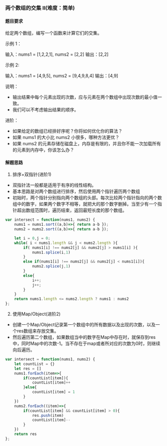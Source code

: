 ### 两个数组的交集 II(难度：简单)

#### 题目要求
给定两个数组，编写一个函数来计算它们的交集。

示例 1：

输入：nums1 = [1,2,2,1], nums2 = [2,2]
输出：[2,2]

示例 2:

输入：nums1 = [4,9,5], nums2 = [9,4,9,8,4]
输出：[4,9]

说明：
- 输出结果中每个元素出现的次数，应与元素在两个数组中出现次数的最小值一致。
- 我们可以不考虑输出结果的顺序。

进阶：
- 如果给定的数组已经排好序呢？你将如何优化你的算法？
- 如果 nums1 的大小比 nums2 小很多，哪种方法更优？
- 如果 nums2 的元素存储在磁盘上，内存是有限的，并且你不能一次加载所有的元素到内存中，你该怎么办？

#### 解题思路
1. 排序+双指针(进阶1)
- 双指针法一般都是适用于有序的线性结构。
- 基本思路是对两个数组进行排序，然后使用两个指针遍历两个数组
- 初始时，两个指针分别指向两个数组的头部。每次比较两个指针指向的两个数组中的数字，如果两个数字不相等，就把大的那个数字删掉。当至少有一个指针超出数组范围时，遍历结束，返回最短长度的那个数组。
```JavaScript
var intersect = function(nums1, nums2) {
    nums1 = nums1.sort((a,b)=>{ return a-b });
    nums2 = nums2.sort((a,b)=>{ return a-b });

    let i = 0,j = 0;
    while( i < nums1.length && j < nums2.length ){
        if( nums1[i] !== nums2[j] && nums2[j] > nums1[i] ){
            nums1.splice(i,1)
        }
        else if(nums1[i] !== nums2[j] && nums2[j] < nums1[i]){
            nums2.splice(j,1)
        }
        else{
            i++;
            j++;
        }
    }
    return nums1.length <= nums2.length ? nums1 : nums2
};
```
2. 使用Map/Object(进阶2)
- 创建一个Map/Object记录第一个数组中的所有数据以及出现的次数，以及一个res数组来存放交集。
- 然后遍历第二个数组，如果数组当中的数字在Map中存在时，就保存到res中，同时Map中的次数-1。当不存在于map或者所对应的次数为0时，则继续向后遍历。
```JavaScript
var intersect = function(nums1, nums2) {
    let countList = {}
    let res = []
    nums1.forEach(item=>{
        if(countList[item]){
            countList[item]++
        }else{
            countList[item] = 1
        }
    })
    nums2.forEach((item)=>{
        if(countList[item] && countList[item] > 0){
            res.push(item)
            countList[item]--
        }
    })
    return res
};
```
